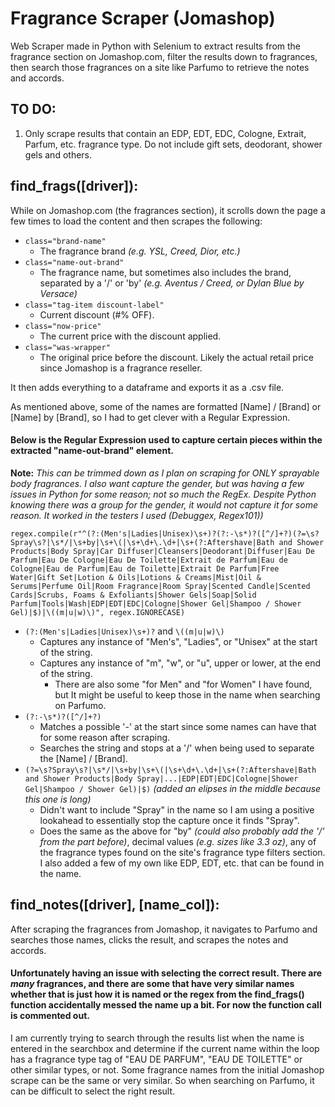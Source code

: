 # Fragrance Scraper (Jomashop)

Web Scraper made in Python with Selenium to extract results from the fragrance section on Jomashop.com, filter the results down to fragrances, then search those fragrances on a site like Parfumo to retrieve the notes and accords.

## TO DO:
1. Only scrape results that contain an EDP, EDT, EDC, Cologne, Extrait, Parfum, etc. fragrance type. Do not include gift sets, deodorant, shower gels and others.

## find_frags([driver]):
While on Jomashop.com (the fragrances section), it scrolls down the page a few times to load the content and then scrapes the following:
- ``` class="brand-name" ```
  - The fragrance brand *(e.g. YSL, Creed, Dior, etc.)*
- ``` class="name-out-brand" ```
  - The fragrance name, but sometimes also includes the brand, separated by a '/' or 'by' *(e.g. Aventus / Creed, or Dylan Blue by Versace)*
- ``` class="tag-item discount-label" ```
  - Current discount (#% OFF).
- ``` class="now-price" ```
  - The current price with the discount applied.
- ``` class="was-wrapper" ```
  - The original price before the discount. Likely the actual retail price since Jomashop is a fragrance reseller.

It then adds everything to a dataframe and exports it as a .csv file.

As mentioned above, some of the names are formatted [Name] / [Brand] or [Name] by [Brand], so I had to get clever with a Regular Expression.



#### Below is the Regular Expression used to capture certain pieces within the extracted "name-out-brand" element. 

**Note:** *This can be trimmed down as I plan on scraping for ONLY sprayable body fragrances. I also want capture the gender, but was having a few issues in Python for some reason; not so much the RegEx. Despite Python knowing there was a group for the gender, it would not capture it for some reason. It worked in the testers I used (Debuggex, Regex101))*

``` regex.compile(r"^(?:(Men's|Ladies|Unisex)\s+)?(?:-\s*)?([^/]+?)(?=\s?Spray\s?|\s*/|\s+by|\s+\(|\s+\d+\.\d+|\s+(?:Aftershave|Bath and Shower Products|Body Spray|Car Diffuser|Cleansers|Deodorant|Diffuser|Eau De Parfum|Eau De Cologne|Eau De Toilette|Extrait de Parfum|Eau de Cologne|Eau de Parfum|Eau de Toilette|Extrait De Parfum|Free Water|Gift Set|Lotion & Oils|Lotions & Creams|Mist|Oil & Serums|Perfume Oil|Room Fragrance|Room Spray|Scented Candle|Scented Cards|Scrubs, Foams & Exfoliants|Shower Gels|Soap|Solid Parfum|Tools|Wash|EDP|EDT|EDC|Cologne|Shower Gel|Shampoo / Shower Gel)|$)|\((m|u|w)\)", regex.IGNORECASE) ```
- ``` (?:(Men's|Ladies|Unisex)\s+)? ``` and ``` \((m|u|w)\) ``` 
  - Captures any instance of "Men's", "Ladies", or "Unisex" at the start of the string.
  - Captures any instance of "m", "w", or "u", upper or lower, at the end of the string.
    - There are also some "for Men" and "for Women" I have found, but It might be useful to keep those in the name when searching on Parfumo.  
- ``` (?:-\s*)?([^/]+?) ```
  - Matches a possible '-' at the start since some names can have that for some reason after scraping.
  - Searches the string and stops at a '/' when being used to separate the [Name] / [Brand].
- ``` (?=\s?Spray\s?|\s*/|\s+by|\s+\(|\s+\d+\.\d+|\s+(?:Aftershave|Bath and Shower Products|Body Spray|...|EDP|EDT|EDC|Cologne|Shower Gel|Shampoo / Shower Gel)|$) ``` *(added an elipses in the middle because this one is long)*
  - Didn't want to include "Spray" in the name so I am using a positive lookahead to essentially stop the capture once it finds "Spray".
  - Does the same as the above for "by" *(could also probably add the '/' from the part before)*, decimal values *(e.g. sizes like 3.3 oz)*, any of the fragrance types found on the site's fragrance type filters section. I also added a few of my own like EDP, EDT, etc. that can be found in the name.
 

## find_notes([driver], [name_col]):
After scraping the fragrances from Jomashop, it navigates to Parfumo and searches those names, clicks the result, and scrapes the notes and accords.
#### Unfortunately having an issue with selecting the correct result. There are *many* fragrances, and there are some that have very similar names whether that is just how it is named or the regex from the find_frags() function accidentally messed the name up a bit. For now the function call is commented out.
I am currently trying to search through the results list when the name is entered in the searchbox and determine if the current name within the loop has a fragrance type tag of "EAU DE PARFUM", "EAU DE TOILETTE" or other similar types, or not. Some fragrance names from the initial Jomashop scrape can be the same or very similar. So when searching on Parfumo, it can be difficult to select the right result.
